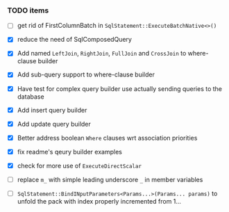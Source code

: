 
### TODO items

- [ ] get rid of FirstColumnBatch in `SqlStatement::ExecuteBatchNative<>()`

- [x] reduce the need of SqlComposedQuery
- [x] Add named `LeftJoin`, `RightJoin`, `FullJoin` and `CrossJoin` to where-clause builder
- [x] Add sub-query support to where-clause builder
- [x] Have test for complex query builder use actually sending queries to the database
- [x] Add insert query builder
- [x] Add update query builder
- [x] Better address boolean `Where` clauses wrt association priorities
- [x] fix readme's qeury builder examples

- [x] check for more use of `ExecuteDirectScalar`
- [ ] replace `m_` with simple leading underscore `_` in member variables
- [ ] `SqlStatement::BindINputParameters<Params...>(Params... params)` to unfold the pack with index properly incremented from 1...
